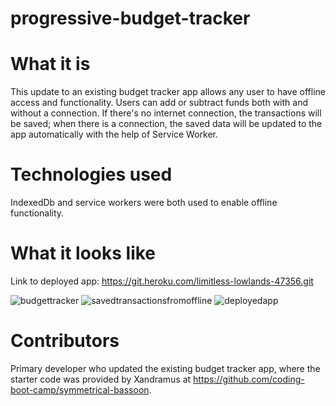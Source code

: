 # progressive-budget-tracker

# What it is 
This update to an existing budget tracker app allows any user to have offline access and functionality. Users can add or subtract funds both with and without a connection. If there's no internet connection, the transactions will be saved; when there is a connection, the saved data will be updated to the app automatically with the help of Service Worker.

# Technologies used
IndexedDb and service workers were both used to enable offline functionality. 

# What it looks like 
Link to deployed app: https://git.heroku.com/limitless-lowlands-47356.git

![budgettracker](https://user-images.githubusercontent.com/95206117/168446474-745e6ed2-ee94-4cd0-9ac7-ffa1ccaa6d6f.JPG)
![savedtransactionsfromoffline](https://user-images.githubusercontent.com/95206117/168446475-87fa5c00-0146-4a70-9d8a-40c5f5988258.JPG)
![deployedapp](https://user-images.githubusercontent.com/95206117/168489280-2ab3de9d-0a63-4194-9592-25543807efb2.JPG)

# Contributors
Primary developer who updated the existing budget tracker app, where the starter code was provided by Xandramus at https://github.com/coding-boot-camp/symmetrical-bassoon.

